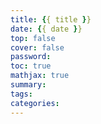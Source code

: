 ```yaml
---
title: {{ title }}
date: {{ date }}
top: false
cover: false
password: 
toc: true
mathjax: true
summary: 
tags:
categories:
---
```

